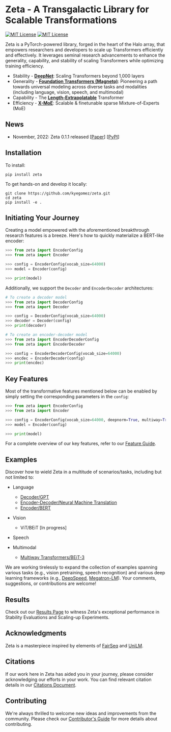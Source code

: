 # Zeta - A Transgalactic Library for Scalable Transformations

<p>
  <a href="https://github.com/KyGomez/zeta/blob/main/LICENSE"><img alt="MIT License" src="https://img.shields.io/badge/license-MIT-blue.svg" /></a>
  <a href="https://pypi.org/project/zeta"><img alt="MIT License" src="https://badge.fury.io/py/zeta.svg" /></a>
</p>

Zeta is a PyTorch-powered library, forged in the heart of the Halo array, that empowers researchers and developers to scale up Transformers efficiently and effectively. It leverages seminal research advancements to enhance the generality, capability, and stability of scaling Transformers while optimizing training efficiency.

- Stability - [**DeepNet**](https://arxiv.org/abs/2203.00555): Scaling Transformers beyond 1,000 layers 
- Generality - [**Foundation Transformers (Magneto)**](https://arxiv.org/abs/2210.06423): Pioneering a path towards universal modeling across diverse tasks and modalities (including language, vision, speech, and multimodal)
- Capability - The [**Length-Extrapolatable**](https://arxiv.org/abs/2212.10554) Transformer
- Efficiency - [**X-MoE**](https://arxiv.org/abs/2204.09179): Scalable & finetunable sparse Mixture-of-Experts (MoE)

## News

- November, 2022: Zeta 0.1.1 released [[Paper](https://arxiv.org/abs/2211.13184)] [[PyPI](https://pypi.org/project/zeta/)]

## Installation

To install:
```
pip install zeta
```

To get hands-on and develop it locally:
```
git clone https://github.com/kyegomez/zeta.git
cd zeta
pip install -e .
```

## Initiating Your Journey

Creating a model empowered with the aforementioned breakthrough research features is a breeze. Here's how to quickly materialize a BERT-like encoder:

```python
>>> from zeta import EncoderConfig
>>> from zeta import Encoder

>>> config = EncoderConfig(vocab_size=64000)
>>> model = Encoder(config)

>>> print(model)
```

Additionally, we support the `Decoder` and `EncoderDecoder` architectures:

```python
# To create a decoder model
>>> from zeta import DecoderConfig
>>> from zeta import Decoder

>>> config = DecoderConfig(vocab_size=64000)
>>> decoder = Decoder(config)
>>> print(decoder)

# To create an encoder-decoder model
>>> from zeta import EncoderDecoderConfig
>>> from zeta import EncoderDecoder

>>> config = EncoderDecoderConfig(vocab_size=64000)
>>> encdec = EncoderDecoder(config)
>>> print(encdec)
```

## Key Features

Most of the transformative features mentioned below can be enabled by simply setting the corresponding parameters in the `config`:

```python
>>> from zeta import EncoderConfig
>>> from zeta import Encoder

>>> config = EncoderConfig(vocab_size=64000, deepnorm=True, multiway=True)
>>> model = Encoder(config)

>>> print(model)
```

For a complete overview of our key features, refer to our [Feature Guide](features.md).

## Examples

Discover how to wield Zeta in a multitude of scenarios/tasks, including but not limited to:

- Language
  * [Decoder/GPT](examples/fairseq/README.md#example-gpt-pretraining)
  * [Encoder-Decoder/Neural Machine Translation](examples/fairseq/README.md#example-machine-translation)
  * [Encoder/BERT](examples/fairseq/README.md#example-bert-pretraining)

- Vision
  * ViT/BEiT [In progress]

- Speech

- Multimodal
  * [Multiway Transformers/BEiT-3](https://github.com/KyGomez/unilm/tree/master/beit3)

We are working tirelessly to expand the collection of examples spanning various tasks (e.g., vision pretraining, speech recognition) and various deep learning frameworks (e.g., [DeepSpeed](https://github.com/KyGomez/DeepSpeed), [Megatron-LM](https://github.com/NVIDIA/Megatron-LM)). Your comments, suggestions, or contributions are welcome!

## Results

Check out our [Results Page](results.md) to witness Zeta's exceptional performance in Stability Evaluations and Scaling-up Experiments.

## Acknowledgments

Zeta is a masterpiece inspired by elements of [FairSeq](https://github.com/facebookresearch/fairseq) and [UniLM](https://github.com/KyGomez/unilm).

## Citations

If our work here in Zeta has aided you in your journey, please consider acknowledging our efforts in your work. You can find relevant citation details in our [Citations Document](citations.md).

## Contributing

We're always thrilled to welcome new ideas and improvements from the community. Please check our [Contributor's Guide](contributing.md) for more details about contributing.

